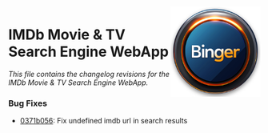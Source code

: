 <img align="right" src="https://github.com/justinhartman/imdb-app/raw/main/public/images/favicons/apple-touch-icon.png" />

# IMDb Movie & TV Search Engine WebApp

_This file contains the changelog revisions for the IMDb Movie & TV Search Engine WebApp._

### Bug Fixes

- [0371b056](https://github.com/justinhartman/imdb-app/commit/0371b0567f216b3cc72c79b9e6bff09506d860e8): Fix undefined imdb url in search results 

